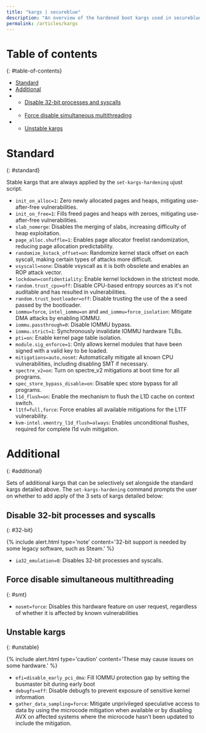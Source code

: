 ```yaml
---
title: "kargs | secureblue"
description: "An overview of the hardened boot kargs used in secureblue"
permalink: /articles/kargs
---
```


# Table of contents
{: #table-of-contents}
- [Standard](#standard)
- [Additional](#additional)
- - [Disable 32-bit processes and syscalls](#32-bit)
- - [Force disable simultaneous multithreading](#smt)
- - [Unstable kargs](#unstable)

# Standard
{: #standard}

Stable kargs that are always applied by the `set-kargs-hardening` ujust script.

- `init_on_alloc=1`: Zero newly allocated pages and heaps, mitigating use-after-free vulnerabilities.
- `init_on_free=1`: Fills freed pages and heaps with zeroes, mitigating use-after-free vulnerabilities.
- `slab_nomerge`: Disables the merging of slabs, increasing difficulty of heap exploitation.
- `page_alloc.shuffle=1`: Enables page allocator freelist randomization, reducing page allocation predictability.
- `randomize_kstack_offset=on`: Randomize kernel stack offset on each syscall, making certain types of attacks more difficult.
- `vsyscall=none`: Disable vsyscall as it is both obsolete and enables an ROP attack vector.
- `lockdown=confidentiality`: Enable kernel lockdown in the strictest mode.
- `random.trust_cpu=off`: Disable CPU-based entropy sources as it's not auditable and has resulted in vulnerabilities.
- `random.trust_bootloader=off`: Disable trusting the use of the a seed passed by the bootloader.
- `iommu=force`, `intel_iommu=on` and `amd_iommu=force_isolation`: Mitigate DMA attacks by enabling IOMMU.
- `iommu.passthrough=0`: Disable IOMMU bypass.
- `iommu.strict=1`: Synchronously invalidate IOMMU hardware TLBs.
- `pti=on`: Enable kernel page table isolation.
- `module.sig_enforce=1`: Only allows kernel modules that have been signed with a valid key to be loaded.
- `mitigations=auto,nosmt`: Automatically mitigate all known CPU vulnerabilities, including disabling SMT if necessary.
- `spectre_v2=on`: Turn on spectre_v2 mitigations at boot time for all programs.
- `spec_store_bypass_disable=on`: Disable spec store bypass for all programs.
- `l1d_flush=on`: Enable the mechanism to flush the L1D cache on context switch.
- `l1tf=full,force`: Force enables all available mitigations for the L1TF vulnerability.
- `kvm-intel.vmentry_l1d_flush=always`: Enables unconditional flushes, required for complete l1d vuln mitigation.

# Additional
{: #additional}

Sets of additional kargs that can be selectively set alongside the standard kargs detailed above. The `set-kargs-hardening` command prompts the user on whether to add apply of the 3 sets of kargs detailed below:

## Disable 32-bit processes and syscalls
{: #32-bit}

{% include alert.html type='note' content='32-bit support is needed by some legacy software, such as Steam.' %}

- `ia32_emulation=0`: Disables 32-bit processes and syscalls.

## Force disable simultaneous multithreading
{: #smt}

- `nosmt=force`: Disables this hardware feature on user request, regardless of whether it is affected by known vulnerabilities

## Unstable kargs
{: #unstable}

{% include alert.html type='caution' content='These may cause issues on some hardware.' %}

- `efi=disable_early_pci_dma`: Fill IOMMU protection gap by setting the busmaster bit during early boot
- `debugfs=off`: Disable debugfs to prevent exposure of sensitive kernel information
- `gather_data_sampling=force`: Mitigate unprivileged speculative access to data by using the microcode mitigation when available or by disabling AVX on affected systems where the microcode hasn’t been updated to include the mitigation.

